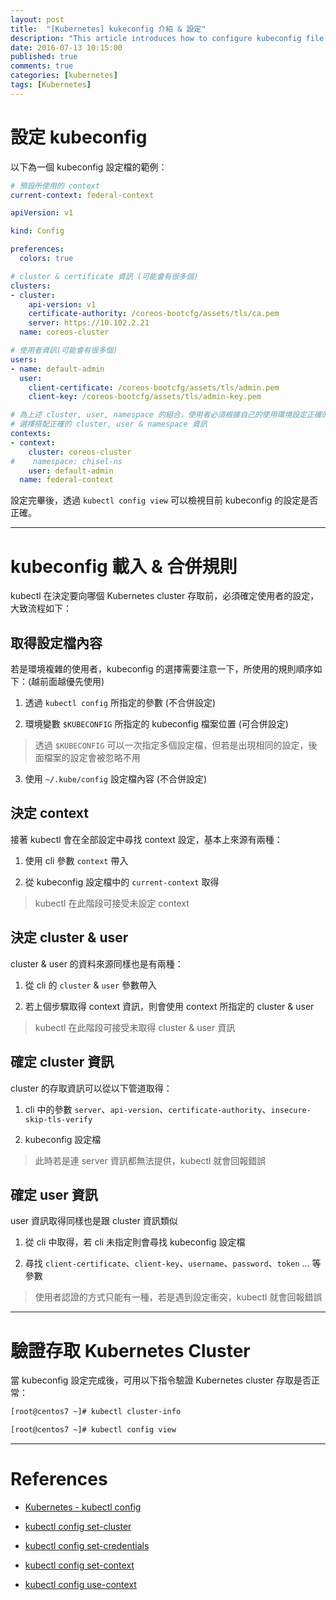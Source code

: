 ```yaml
---
layout: post
title:  "[Kubernetes] kukeconfig 介紹 & 設定"
description: "This article introduces how to configure kubeconfig file to access "
date: 2016-07-13 10:15:00
published: true
comments: true
categories: [kubernetes]
tags: [Kubernetes]
---
```


設定 kubeconfig
==============

以下為一個 kubeconfig 設定檔的範例：

```yaml
# 預設所使用的 context
current-context: federal-context

apiVersion: v1

kind: Config

preferences:
  colors: true

# cluster & certificate 資訊 (可能會有很多個)
clusters:
- cluster:
    api-version: v1
    certificate-authority: /coreos-bootcfg/assets/tls/ca.pem
    server: https://10.102.2.21
  name: coreos-cluster

# 使用者資訊(可能會有很多個)
users:
- name: default-admin
  user:
    client-certificate: /coreos-bootcfg/assets/tls/admin.pem
    client-key: /coreos-bootcfg/assets/tls/admin-key.pem

# 為上述 cluster, user, namespace 的組合，使用者必須根據自己的使用環境設定正確的 context
# 選擇搭配正確的 cluster, user & namespace 資訊
contexts:
- context:
    cluster: coreos-cluster
#    namespace: chisel-ns
    user: default-admin
  name: federal-context
```

設定完畢後，透過 `kubectl config view` 可以檢視目前 kubeconfig 的設定是否正確。

--------------------------------------------------------

kubeconfig 載入 & 合併規則
=======================

kubectl 在決定要向哪個 Kubernetes cluster 存取前，必須確定使用者的設定，大致流程如下：

## 取得設定檔內容

若是環境複雜的使用者，kubeconfig 的選擇需要注意一下，所使用的規則順序如下：(越前面越優先使用)

1. 透過 `kubectl config` 所指定的參數 (不合併設定)

2. 環境變數 `$KUBECONFIG` 所指定的 kubeconfig 檔案位置 (可合併設定)
> 透過 `$KUBECONFIG` 可以一次指定多個設定檔，但若是出現相同的設定，後面檔案的設定會被忽略不用

3. 使用 `~/.kube/config` 設定檔內容 (不合併設定)

## 決定 context

接著 kubectl 會在全部設定中尋找 context 設定，基本上來源有兩種：

1. 使用 cli 參數 `context` 帶入

2. 從 kubeconfig 設定檔中的 `current-context` 取得

> kubectl 在此階段可接受未設定 context

## 決定 cluster & user

cluster & user 的資料來源同樣也是有兩種：

1. 從 cli 的 `cluster` & `user` 參數帶入

2. 若上個步驟取得 context 資訊，則會使用 context 所指定的 cluster & user

> kubectl 在此階段可接受未取得 cluster & user 資訊

## 確定 cluster 資訊

cluster 的存取資訊可以從以下管道取得：

1. cli 中的參數 `server`、`api-version`、`certificate-authority`、`insecure-skip-tls-verify`

2. kubeconfig 設定檔

> 此時若是連 server 資訊都無法提供，kubectl 就會回報錯誤

## 確定 user 資訊

user 資訊取得同樣也是跟 cluster 資訊類似

1. 從 cli 中取得，若 cli 未指定則會尋找 kubeconfig 設定檔

2. 尋找 `client-certificate`、`client-key`、`username`、`password`、`token` ... 等參數

> 使用者認證的方式只能有一種，若是遇到設定衝突，kubectl 就會回報錯誤

--------------------------------------------------------

驗證存取 Kubernetes Cluster
========================

當 kubeconfig 設定完成後，可用以下指令驗證 Kubernetes cluster 存取是否正常：

```bash
[root@centos7 ~]# kubectl cluster-info

[root@centos7 ~]# kubectl config view
```

--------------------------------------------------------

References
==========

- [Kubernetes - kubectl config](http://kubernetes.io/docs/user-guide/kubectl/kubectl_config/)

- [kubectl config set-cluster](http://kubernetes.io/docs/user-guide/kubectl/kubectl_config_set-cluster/)

- [kubectl config set-credentials](http://kubernetes.io/docs/user-guide/kubectl/kubectl_config_set-credentials/)

- [kubectl config set-context](http://kubernetes.io/docs/user-guide/kubectl/kubectl_config_set-context/)

- [kubectl config use-context](http://kubernetes.io/docs/user-guide/kubectl/kubectl_config_use-context/)
